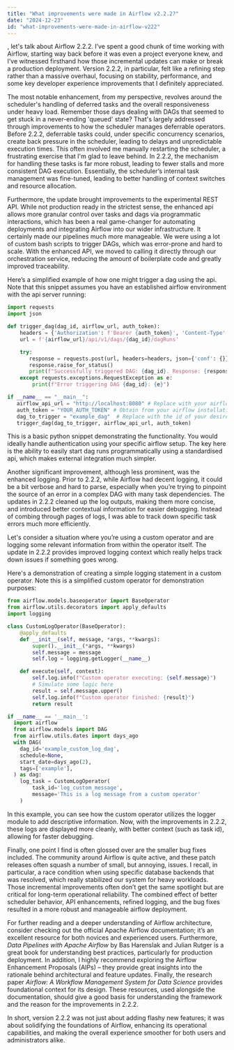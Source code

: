 ```yaml
---
title: "What improvements were made in Airflow v2.2.2?"
date: "2024-12-23"
id: "what-improvements-were-made-in-airflow-v222"
---
```


, let's talk about Airflow 2.2.2. I’ve spent a good chunk of time working with Airflow, starting way back before it was even a project everyone knew, and I’ve witnessed firsthand how those incremental updates can make or break a production deployment. Version 2.2.2, in particular, felt like a refining step rather than a massive overhaul, focusing on stability, performance, and some key developer experience improvements that I definitely appreciated.

The most notable enhancement, from my perspective, revolves around the scheduler's handling of deferred tasks and the overall responsiveness under heavy load. Remember those days dealing with DAGs that seemed to get stuck in a never-ending 'queued' state? That's largely addressed through improvements to how the scheduler manages deferrable operators. Before 2.2.2, deferrable tasks could, under specific concurrency scenarios, create back pressure in the scheduler, leading to delays and unpredictable execution times. This often involved me manually restarting the scheduler, a frustrating exercise that I'm glad to leave behind. In 2.2.2, the mechanism for handling these tasks is far more robust, leading to fewer stalls and more consistent DAG execution. Essentially, the scheduler’s internal task management was fine-tuned, leading to better handling of context switches and resource allocation.

Furthermore, the update brought improvements to the experimental REST API. While not production ready in the strictest sense, the enhanced api allows more granular control over tasks and dags via programmatic interactions, which has been a real game-changer for automating deployments and integrating Airflow into our wider infrastructure. It certainly made our pipelines much more manageable. We were using a lot of custom bash scripts to trigger DAGs, which was error-prone and hard to scale. With the enhanced API, we moved to calling it directly through our orchestration service, reducing the amount of boilerplate code and greatly improved traceability.

Here’s a simplified example of how one might trigger a dag using the api. Note that this snippet assumes you have an established airflow environment with the api server running:

```python
import requests
import json

def trigger_dag(dag_id, airflow_url, auth_token):
    headers = {'Authorization': f'Bearer {auth_token}', 'Content-Type': 'application/json'}
    url = f'{airflow_url}/api/v1/dags/{dag_id}/dagRuns'

    try:
       response = requests.post(url, headers=headers, json={'conf': {}})
       response.raise_for_status()
       print(f"Successfully triggered DAG: {dag_id}. Response: {response.json()}")
    except requests.exceptions.RequestException as e:
        print(f"Error triggering DAG {dag_id}: {e}")

if __name__ == "__main__":
   airflow_api_url = "http://localhost:8080" # Replace with your airflow api endpoint
   auth_token = "YOUR_AUTH_TOKEN" # Obtain from your airflow installation
   dag_to_trigger = "example_dag"  # Replace with the id of your desired DAG
   trigger_dag(dag_to_trigger, airflow_api_url, auth_token)
```

This is a basic python snippet demonstrating the functionality. You would ideally handle authentication using your specific airflow setup. The key here is the ability to easily start dag runs programmatically using a standardised api, which makes external integration much simpler.

Another significant improvement, although less prominent, was the enhanced logging. Prior to 2.2.2, while Airflow had decent logging, it could be a bit verbose and hard to parse, especially when you’re trying to pinpoint the source of an error in a complex DAG with many task dependencies. The updates in 2.2.2 cleaned up the log outputs, making them more concise, and introduced better contextual information for easier debugging. Instead of combing through pages of logs, I was able to track down specific task errors much more efficiently.

Let's consider a situation where you’re using a custom operator and are logging some relevant information from within the operator itself. The update in 2.2.2 provides improved logging context which really helps track down issues if something goes wrong.

Here's a demonstration of creating a simple logging statement in a custom operator. Note this is a simplified custom operator for demonstration purposes:

```python
from airflow.models.baseoperator import BaseOperator
from airflow.utils.decorators import apply_defaults
import logging

class CustomLogOperator(BaseOperator):
    @apply_defaults
    def __init__(self, message, *args, **kwargs):
        super().__init__(*args, **kwargs)
        self.message = message
        self.log = logging.getLogger(__name__)

    def execute(self, context):
        self.log.info(f"Custom operator executing: {self.message}")
        # Simulate some logic here
        result = self.message.upper()
        self.log.info(f"Custom operator finished: {result}")
        return result

if __name__ == '__main__':
  import airflow
  from airflow.models import DAG
  from airflow.utils.dates import days_ago
  with DAG(
    dag_id='example_custom_log_dag',
    schedule=None,
    start_date=days_ago(2),
    tags=['example'],
  ) as dag:
    log_task = CustomLogOperator(
        task_id='log_custom_message',
        message='This is a log message from a custom operator'
    )
```

In this example, you can see how the custom operator utilizes the logger module to add descriptive information. Now, with the improvements in 2.2.2, these logs are displayed more cleanly, with better context (such as task id), allowing for faster debugging.

Finally, one point I find is often glossed over are the smaller bug fixes included. The community around Airflow is quite active, and these patch releases often squash a number of small, but annoying, issues. I recall, in particular, a race condition when using specific database backends that was resolved, which really stabilized our system for heavy workloads. Those incremental improvements often don’t get the same spotlight but are critical for long-term operational reliability. The combined effect of better scheduler behavior, API enhancements, refined logging, and the bug fixes resulted in a more robust and manageable airflow deployment.

For further reading and a deeper understanding of Airflow architecture, consider checking out the official Apache Airflow documentation; it’s an excellent resource for both novices and experienced users. Furthermore, *Data Pipelines with Apache Airflow* by Bas Harenslak and Julian Rutger is a great book for understanding best practices, particularly for production deployment. In addition, I highly recommend exploring the Airflow Enhancement Proposals (AIPs) – they provide great insights into the rationale behind architectural and feature updates. Finally, the research paper *Airflow: A Workflow Management System for Data Science* provides foundational context for its design. These resources, used alongside the documentation, should give a good basis for understanding the framework and the reason for the improvements in 2.2.2.

In short, version 2.2.2 was not just about adding flashy new features; it was about solidifying the foundations of Airflow, enhancing its operational capabilities, and making the overall experience smoother for both users and administrators alike.
